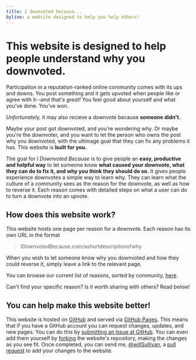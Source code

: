 ```yaml
---
title: I downvoted because...
byline: a website designed to help you help others!
---
```


# This website is designed to help people understand why you downvoted.

Participation in a reputation-ranked online community comes with its ups and downs. You post something and it gets upvoted when people like or agree with it--*and that's great!* You feel good about yourself and what you've done. You've won.

*Unfortunately,* it may also recieve a downvote because **someone didn't.**

Maybe your post got downvoted, and you're wondering why. Or maybe you're the downvoter, and you want to let the person who owns the post why you downvoted, with the ultimage goal that they can fix any problems it has. This website is **built for you.**

The goal for *I Downvoted Because* is to give people an **easy, productive and helpful way** to let someone know **what caused your downvote, what they can do to fix it, and why you think they should do so.** It gives people experience downvotes a simple way to learn why. They can learn what the culture of a community sees as the reason for the downvote, as well as how to reverse it. Each reason comes with detailed steps on what a user can do to turn a downvote into an upvote.

## How does this website work? 
This website hosts one page per reason for a downvote. Each reason has its own URL in the format

> IDownvotedBecause.com/ashortdescriptionofwhy

When you wish to let someone know why you downvoted and how they could reverse it, simply leave a link to the relevant page.

You can browse our current list of reasons, sorted by community, [here](/allreasons/). 

Can't find your specific reason? Is it worth sharing with others? Read below!

## You can help make this website better! 
This website is hosted on [GitHub](https://github.com/WillSullivan/IDownvotedBecause) and served via [GitHub Pages](https://pages.github.com/). This means that if you have a GitHub account you can request changes, updates, and new pages.  You can do this by [submitting an Issue at GitHub](https://github.com/WillSullivan/IDownvotedYouBecause/issues/new). You can even add them yourself by [forking](https://help.github.com/articles/fork-a-repo/) the website's repository, making the changes as you see fit. Once completed, you can send me, [@willSullivan](https://github.com/willSullivan), a [pull request](https://help.github.com/articles/using-pull-requests/) to add your changes to the website.